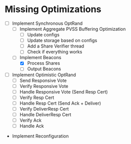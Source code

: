 # Missing Optimizations

- [ ] Implement Synchronous OptRand
    - [ ] Implement Aggregate PVSS Buffering Optimization
        - [ ] Update configs
        - [ ] Update storage based on configs
        - [ ] Add a Share Verifier thread
        - [ ] Check if everything works
    - [ ] Implement Beacons
        - [x] Process Shares
        - [ ] Output Beacons
- [ ] Implement Optimistic OptRand
    - [ ] Send Responsive Vote
    - [ ] Verify Responsive Vote
    - [ ] Handle Responsive Vote (Send Resp Cert)
    - [ ] Verify Resp Cert
    - [ ] Handle Resp Cert (Send Ack + Deliver)
    - [ ] Verify DeliverResp Cert
    - [ ] Handle DeliverResp Cert
    - [ ] Verify Ack
    - [ ] Handle Ack
- Implement Reconfiguration